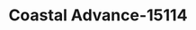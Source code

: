 ---
f_zip-code: 93033
f_state-code: CA
title: Coastal Advance-15114
f_phone: 805-487-3900
f_city-only: Oxnard
f_address: 2136 Saviers Road Oxnard
f_location-unique-id: '15114'
slug: coastal-advance-15114
updated-on: '2024-05-30T13:46:58.046Z'
created-on: '2024-05-30T13:36:59.803Z'
published-on: '2024-05-30T13:54:32.469Z'
f_city-state: cms/city/oxnard-ca.md
f_company: cms/company/coastal-advance.md
f_state: cms/state/california.md
layout: '[payday-loan].html'
tags: payday-loan
---